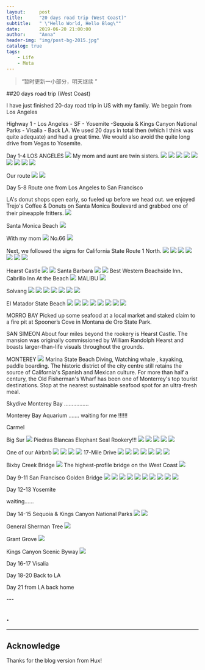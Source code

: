 ```yaml
---
layout:     post
title:      "20 days road trip (West Coast)"
subtitle:   " \"Hello World, Hello Blog\""
date:       2019-06-20 21:00:00
author:     "Anna"
header-img: "img/post-bg-2015.jpg"
catalog: true
tags:
    - Life
    - Meta
---
```


> “暂时更新一小部分，明天继续 ”


##20 days road trip (West Coast)

I have just finished 20-day road trip in US with my family. We begain from Los Angeles

Highway 1 - Los Angeles - SF - Yosemite -Sequoia & Kings Canyon National Parks - Visalia - Back LA. We used 20 days in total then (which I think was quite adequate) and had a great time.
 We would also avoid the quite long drive from Vegas to Yosemite.




Day 1-4 LOS ANGELES
![](/img/20.png)
My mom and aunt are twin sisters.
![](/img/ca/29.png)
![](/img/ca/28.png)
![](/img/ca/21.png)
![](/img/ca/22.png)
![](/img/ca/23.png)
![](/img/ca/24.png)
![](/img/ca/25.png)
![](/img/ca/26.png)
![](/img/ca/27.png)


Our route
![](/img/ca/1.jpg)
![](/img/ca/18.png)


Day 5-8 Route one from Los Angeles to San Francisco

LA's donut shops open early, so fueled up before we head out. we enjoyed Trejo's Coffee & Donuts on Santa Monica Boulevard and grabbed one of their pineapple fritters.
![](/img/ca/2.png)

Santa Monica Beach
![](/img/ca/3.png)

With my mom
![](/img/ca/1.png)
No.66
![](/img/ca/52.png)

Next, we followed the signs for California State Route 1 North.
![](/img/ca/53.png)
![](/img/ca/54.png)
![](/img/ca/55.png)
![](/img/ca/56.png)
![](/img/ca/57.png)
![](/img/ca/58.png)
![](/img/ca/62.png)

Hearst Castle
![](/img/ca/61.png)
![](/img/ca/51.png)
Santa Barbara 
![](/img/ca/59.png)
![](/img/ca/60.png)
Best Western Beachside Inn、Cabrillo Inn At the Beach
![](/img/ca/58.png)
MALIBU
![](/img/4.jpg)

Solvang
![](/img/ca/70.png)
![](/img/ca/71.png)
![](/img/ca/72.png)
![](/img/ca/73.png)
![](/img/ca/74.png)
![](/img/ca/75.png)
![](/img/ca/76.png)

EI Matador State Beach
![](/img/ca/80.png)
![](/img/ca/81.png)
![](/img/ca/82.png)
![](/img/ca/83.png)
![](/img/ca/84.png)
![](/img/ca/85.png)
![](/img/ca/86.png)
![](/img/ca/87.png)

MORRO BAY
Picked up some seafood at a local market and staked claim to a fire pit at Spooner’s Cove in Montana de Oro State Park.

SAN SIMEON
About four miles beyond the rookery is Hearst Castle. The mansion was originally commissioned by William Randolph Hearst and boasts larger-than-life visuals throughout the grounds.  

MONTEREY
![](/img/ca/77.png)
Marina State Beach
Diving, Watching whale , kayaking, paddle boarding.
The historic district of the city centre still retains the source of California's Spanish and Mexican culture. For more than half a century, the Old Fisherman's Wharf has been one of Monterrey's top tourist destinations.
Stop at the nearest sustainable seafood spot for an ultra-fresh meal.

Skydive Monterey Bay
................

Monterey Bay Aquarium
.......
waiting for me  !!!!!!

Carmel


Big Sur
![](/img/ca/5.png)
Piedras Blancas Elephant Seal Rookery!!!
![](/img/ca/6.png)
![](/img/ca/7.png)
![](/img/ca/8.png)
![](/img/ca/9.png)
![](/img/ca/10.png)

One of our Airbnb
![](/img/ca/46.png)
![](/img/ca/47.png)
![](/img/ca/48.png)
![](/img/ca/49.png)
17-Mile Drive
![](/img/ca/11.png)
![](/img/ca/12.png)
![](/img/ca/13.png)
![](/img/ca/14.png)
![](/img/ca/15.png)
![](/img/ca/16.png)
![](/img/ca/17.png)

Bixby Creek Bridge
![](/img/ca/45.png)
The highest-profile bridge on the West Coast
![](/img/ca/49.png)

Day 9-11 San Francisco
Golden Bridge
![](/img/ca/30.png)
![](/img/ca/31.png)
![](/img/ca/32.png)
![](/img/ca/33.png)
![](/img/ca/34.png)
![](/img/ca/35.png)
![](/img/ca/36.png)
![](/img/ca/37.png)
![](/img/ca/38.png)
![](/img/ca/39.png)



Day 12-13 Yosemite

waiting......

Day 14-15 Sequoia & Kings Canyon National Parks
![](/img/ca/40.png)
![](/img/ca/41.png)

General Sherman Tree
![](/img/ca/42.png)

Grant Grove
![](/img/ca/43.png)

Kings Canyon Scenic Byway
![](/img/ca/44.png)

Day 16-17 Visalia

Day 18-20 Back to LA

Day 21 from LA back home

<p id = "build"></p>
---

## .


---




## Acknowledge

Thanks for the blog version from Hux!


